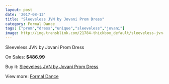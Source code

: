 ```yaml
---
layout: post
date: '2017-08-13'
title: "Sleeveless JVN by Jovani Prom Dress"
category: Formal Dance
tags: ["prom","dress","unique","sleeveless","jovani"]
image: http://img.transblink.com/21784-thickbox_default/sleeveless-jvn-by-jovani-prom-dress.jpg
---
```

Sleeveless JVN by Jovani Prom Dress

On Sales: **$486.99**
<a href="https://www.transblink.com/en/formal-dance/6902-sleeveless-jvn-by-jovani-prom-dress.html"><amp-img layout="responsive" width="600" height="600" src="//img.transblink.com/21784-thickbox_default/sleeveless-jvn-by-jovani-prom-dress.jpg" alt="Sleeveless JVN by Jovani Prom Dress 0" /></a>
<a href="https://www.transblink.com/en/formal-dance/6902-sleeveless-jvn-by-jovani-prom-dress.html"><amp-img layout="responsive" width="600" height="600" src="//img.transblink.com/21787-thickbox_default/sleeveless-jvn-by-jovani-prom-dress.jpg" alt="Sleeveless JVN by Jovani Prom Dress 1" /></a>
<a href="https://www.transblink.com/en/formal-dance/6902-sleeveless-jvn-by-jovani-prom-dress.html"><amp-img layout="responsive" width="600" height="600" src="//img.transblink.com/21786-thickbox_default/sleeveless-jvn-by-jovani-prom-dress.jpg" alt="Sleeveless JVN by Jovani Prom Dress 2" /></a>
<a href="https://www.transblink.com/en/formal-dance/6902-sleeveless-jvn-by-jovani-prom-dress.html"><amp-img layout="responsive" width="600" height="600" src="//img.transblink.com/21785-thickbox_default/sleeveless-jvn-by-jovani-prom-dress.jpg" alt="Sleeveless JVN by Jovani Prom Dress 3" /></a>

Buy it: [Sleeveless JVN by Jovani Prom Dress](https://www.transblink.com/en/formal-dance/6902-sleeveless-jvn-by-jovani-prom-dress.html "Sleeveless JVN by Jovani Prom Dress")

View more: [Formal Dance](https://www.transblink.com/en/6-formal-dance "Formal Dance")